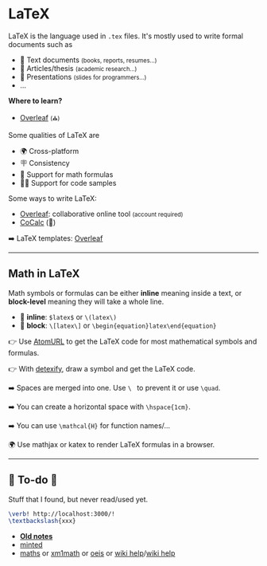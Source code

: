 # LaTeX

<div class="row row-cols-md-2"><div>

LaTeX is the language used in `.tex` files. It's mostly used to write formal documents such as

* 📝 Text documents <small>(books, reports, resumes...)</small>
* 🏫 Articles/thesis <small>(academic research...)</small>
* 🎉 Presentations <small>(slides for programmers...)</small>
* ...

**Where to learn?**

* [Overleaf](https://www.overleaf.com/learn) <small>(⛪)</small>

</div><div>

Some qualities of LaTeX are

* 🌍 Cross-platform
* 🪧 Consistency
* 🧮 Support for math formulas
* 🧑‍💻 Support for code samples

Some ways to write LaTeX:

* [Overleaf](https://www.overleaf.com/): collaborative online tool <small>(account required)</small>
* [CoCalc](https://cocalc.com/) (👻)

➡️ LaTeX templates: [Overleaf](https://www.overleaf.com/latex/templates)
</div></div>

<hr class="sep-both">

## Math in LaTeX

<div class="row row-cols-md-2"><div>

Math symbols or formulas can be either **inline** meaning inside a text, or **block-level** meaning they will take a whole line.

* 💬 **inline**: `$latex$` or `\(latex\)`
* 🧮 **block**: `\[latex\]` or `\begin{equation}latex\end{equation}`

👉 Use [AtomURL](https://atomurl.net/math/) to get the LaTeX code for most mathematical symbols and formulas.

👉 With [detexify](https://detexify.kirelabs.org/classify.html), draw a symbol and get the LaTeX code.
</div><div>

➡️ Spaces are merged into one. Use `\ ` to prevent it or use `\quad`.

➡️ You can create a horizontal space with `\hspace{1cm}`.

➡️ You can use `\mathcal{H}` for function names/...

🌍 Use mathjax or katex to render LaTeX formulas in a browser.
</div></div>

<hr class="sep-both">

## 👻 To-do 👻

Stuff that I found, but never read/used yet.

<div class="row row-cols-md-2"><div>

```latex
\verb! http://localhost:3000/!
\textbackslash{xxx}
```
</div><div>

* **[Old notes](_old.md)**
* [minted](https://www.overleaf.com/learn/latex/Code_Highlighting_with_minted)
* [maths](https://fr.wikibooks.org/wiki/LaTeX/%C3%89crire_des_math%C3%A9matiques) or [xm1math](https://www.xm1math.net/doculatex/) or [oeis](https://oeis.org/wiki/List_of_LaTeX_mathematical_symbols) or [wiki help](https://fr.wikipedia.org/wiki/Aide:Formules_TeX)/[wiki help](https://en.wikipedia.org/wiki/Help:Displaying_a_formula#Functions,_symbols,_special_characters)
</div></div>